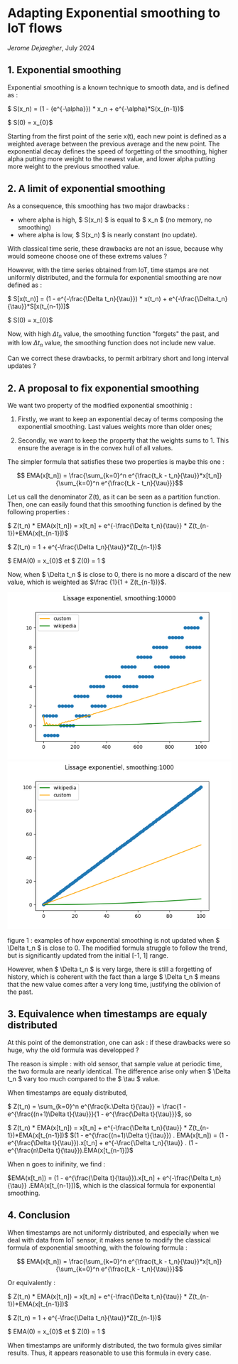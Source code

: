 # Adapting Exponential smoothing to IoT flows
*Jerome Dejaegher*, July 2024

## 1. Exponential smoothing ##

Exponential smoothing is a known technique to smooth data, and is defined as :


$ S(x_n) = (1 - {e^{-\alpha}}) * x_n + e^{-\alpha}*S(x_{n-1})$


$ S(0) = x_{0}$ 

Starting from the first point of the serie x(t), each new point is defined as a weighted average between the previous average and the new point. The exponential decay defines the speed of forgetting of the smoothing, higher alpha putting more weight to the newest value, and lower alpha putting more weight to the previous smoothed value.

## 2. A limit of exponential smoothing ##

As a consequence, this smoothing has two major drawbacks :

- where alpha is high, $ S(x_n) $ is equal to $ x_n $ (no memory, no smoothing)
- where alpha is low, $ S(x_n) $ is nearly constant (no update).

With classical time serie, these drawbacks are not an issue, because why would someone choose one of these extrems values ?

However, with the time series obtained from IoT, time stamps are not uniformly distributed, and the formula for exponential smoothing are now defined as : 

$ S[x(t_n)] = (1 - e^{-\frac{\Delta t_n}{\tau}}) * x(t_n) + e^{-\frac{\Delta.t_n}{\tau}}*S[x(t_{n-1})]$

$ S(0) = x_{0}$ 

Now, with high $\Delta t_n$ value, the smoothing function "forgets" the past, and with low $\Delta t_n$ value, the smoothing function does not include new value. 

Can we correct these drawbacks, to permit arbitrary short and long interval updates ?

## 2. A proposal to fix exponential smoothing ##

We want two property of the modified exponential smoothinig :

1. Firstly, we want to keep an exponential decay of terms composing the exponential smoothing. Last values weights more than older ones;

2. Secondly, we want to keep the property that the weights sums to 1. This ensure the average is in the convex hull of all values.

The simpler formula that satisfies these two properties is maybe this one :

$$ EMA(x[t_n]) = \frac{\sum_{k=0}^n e^{\frac{t_k - t_n}{\tau}}*x[t_n]}{\sum_{k=0}^n e^{\frac{t_k - t_n}{\tau}}}$$

Let us call the denominator Z(t), as it can be seen as a partition function. Then, one can easily found that this smoothing function is defined by the following properties :


$ Z(t_n) * EMA(x[t_n]) = x[t_n] + e^{-\frac{\Delta t_n}{\tau}} * Z(t_{n-1})*EMA(x[t_{n-1}])$

$ Z(t_n) = 1 + e^{-\frac{\Delta t_n}{\tau}}*Z(t_{n-1})$

$ EMA(0) = x_{0}$ et 
$ Z(0) = 1 $

Now, when $ \Delta t_n $ is close to 0, there is no more a discard of the new value, which is weighted as $\frac {1}{1 + Z(t_{n-1})}$.

![img/plot_10000_slow.png](img/plot_10000_slow.png)
![img/plot_1000_fast.png](img/plot_1000_fast.png)

figure 1 : examples of how exponential smoothing is not updated when $ \Delta t_n $ is close to 0. The modified formula struggle to follow the trend, but is significantly updated from the initial [-1, 1] range.

However, when $ \Delta t_n $ is very large, there is still a forgetting of history, which is coherent with the fact than a large $ \Delta t_n $ means that the new value comes after a very long time, justifying the oblivion of the past.

## 3. Equivalence when timestamps are equaly distributed ##

At this point of the demonstration, one can ask : if these drawbacks were so huge, why the old formula was developped ? 

The reason is simple : with old sensor, that sample value at periodic time, the two formula are nearly identical. The difference arise only when $ \Delta t_n $ vary too much compared to the $ \tau $ value.

When timestamps are equaly distributed, 

$ Z(t_n) = \sum_{k=0}^n e^{\frac{k.\Delta t}{\tau}} = \frac{1 - e^{\frac{(n+1)\Delta t}{\tau}}}{1 - e^{\frac{\Delta t}{\tau}}}$, so 

$ Z(t_n) * EMA(x[t_n]) = x[t_n] + e^{-\frac{\Delta t_n}{\tau}} * Z(t_{n-1})*EMA(x[t_{n-1}])$
$(1 - e^{\frac{(n+1)\Delta t}{\tau}}) . EMA(x[t_n]) = (1 - e^{\frac{\Delta t}{\tau}}).x[t_n] + e^{-\frac{\Delta t_n}{\tau}} . (1 - e^{\frac{n\Delta t}{\tau}}).EMA(x[t_{n-1}])$

When n goes to inifinity, we find : 

$EMA(x[t_n]) = (1 - e^{\frac{\Delta t}{\tau}}).x[t_n] + e^{-\frac{\Delta t_n}{\tau}} .EMA(x[t_{n-1}])$, which is the classical formula for exponential smoothing.

## 4. Conclusion ##

When timestamps are not uniformly distributed, and especially when we deal with data from IoT sensor, it makes sense to modify the classical formula of exponential smoothing, with the folowing formula : 

$$ EMA(x[t_n]) = \frac{\sum_{k=0}^n e^{\frac{t_k - t_n}{\tau}}*x[t_n]}{\sum_{k=0}^n e^{\frac{t_k - t_n}{\tau}}}$$

Or equivalently :


$ Z(t_n) * EMA(x[t_n]) = x[t_n] + e^{-\frac{\Delta t_n}{\tau}} * Z(t_{n-1})*EMA(x[t_{n-1}])$

$ Z(t_n) = 1 + e^{-\frac{\Delta t_n}{\tau}}*Z(t_{n-1})$

$ EMA(0) = x_{0}$ et 
$ Z(0) = 1 $

When timestamps are uniformly distributed, the two formula gives similar results. Thus, it appears reasonable to use this formula in every case.